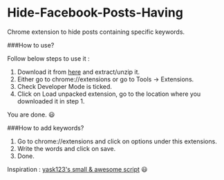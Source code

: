 # Hide-Facebook-Posts-Having
Chrome extension to hide posts containing specific keywords.


###How to use?

Follow below steps to use it :

1. Download it from [here](https://github.com/tapasweni-pathak/Hide-Facebook-Posts-Having/blob/master/dist/Hide%20Posts.zip?raw=true) and extract/unzip it.
2. Either go to chrome://extensions or go to Tools -> Extensions.
3. Check Developer Mode is ticked.
4. Click on Load unpacked extension, go to the location where you downloaded it in step 1.

You are done. :smiley:


###How to add keywords?

1. Go to chrome://extensions and click on options under this extensions.
2. Write the words and click on save.
3. Done.




Inspiration : [yask123's small & awesome script](https://github.com/yask123/Hide-SalmanKhan-Related-FB-Feeds) :smiley:
